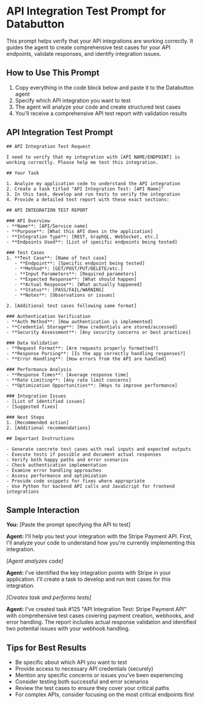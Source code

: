 # API Integration Test Prompt for Databutton

This prompt helps verify that your API integrations are working correctly. It guides the agent to create comprehensive test cases for your API endpoints, validate responses, and identify integration issues.

## How to Use This Prompt

1. Copy everything in the code block below and paste it to the Databutton agent
2. Specify which API integration you want to test
3. The agent will analyze your code and create structured test cases
4. You'll receive a comprehensive API test report with validation results

## API Integration Test Prompt

```
## API Integration Test Request

I need to verify that my integration with [API NAME/ENDPOINT] is working correctly. Please help me test this integration.

## Your Task

1. Analyze my application code to understand the API integration
2. Create a task titled "API Integration Test: [API Name]"
3. In this task, develop and run tests to verify the integration
4. Provide a detailed test report with these exact sections:

## API INTEGRATION TEST REPORT

### API Overview
- **Name**: [API/Service name]
- **Purpose**: [What this API does in the application]
- **Integration Type**: [REST, GraphQL, WebSocket, etc.]
- **Endpoints Used**: [List of specific endpoints being tested]

### Test Cases
1. **Test Case**: [Name of test case]
   - **Endpoint**: [Specific endpoint being tested]
   - **Method**: [GET/POST/PUT/DELETE/etc.]
   - **Input Parameters**: [Required parameters]
   - **Expected Response**: [What should happen]
   - **Actual Response**: [What actually happened]
   - **Status**: [PASS/FAIL/WARNING]
   - **Notes**: [Observations or issues]

2. [Additional test cases following same format]

### Authentication Verification
- **Auth Method**: [How authentication is implemented]
- **Credential Storage**: [How credentials are stored/accessed]
- **Security Assessment**: [Any security concerns or best practices]

### Data Validation
- **Request Format**: [Are requests properly formatted?]
- **Response Parsing**: [Is the app correctly handling responses?]
- **Error Handling**: [How errors from the API are handled]

### Performance Analysis
- **Response Times**: [Average response time]
- **Rate Limiting**: [Any rate limit concerns]
- **Optimization Opportunities**: [Ways to improve performance]

### Integration Issues
- [List of identified issues]
- [Suggested fixes]

### Next Steps
1. [Recommended action]
2. [Additional recommendations]

## Important Instructions

- Generate concrete test cases with real inputs and expected outputs
- Execute tests if possible and document actual responses
- Verify both happy paths and error scenarios
- Check authentication implementation
- Examine error handling approaches
- Assess performance and optimization
- Provide code snippets for fixes where appropriate
- Use Python for backend API calls and JavaScript for frontend integrations
```

## Sample Interaction

**You:** [Paste the prompt specifying the API to test]

**Agent:** I'll help you test your integration with the Stripe Payment API. First, I'll analyze your code to understand how you're currently implementing this integration.

*[Agent analyzes code]*

**Agent:** I've identified the key integration points with Stripe in your application. I'll create a task to develop and run test cases for this integration.

*[Creates task and performs tests]*

**Agent:** I've created task #125 "API Integration Test: Stripe Payment API" with comprehensive test cases covering payment creation, webhooks, and error handling. The report includes actual response validation and identified two potential issues with your webhook handling.

## Tips for Best Results

- Be specific about which API you want to test
- Provide access to necessary API credentials (securely)
- Mention any specific concerns or issues you've been experiencing
- Consider testing both successful and error scenarios
- Review the test cases to ensure they cover your critical paths
- For complex APIs, consider focusing on the most critical endpoints first
